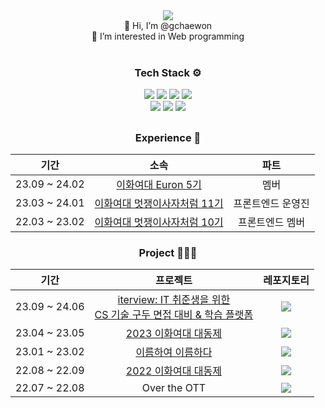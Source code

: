  <!-- 헤더 -->
<div align="center">
   <img src="https://capsule-render.vercel.app/api?type=waving&color=0:2D639D,100:BECCDA&height=170&section=header&text=gchaewon's%20GitHub%20&animation=fadeIn&fontSize=50&fontAlignY=28&desc=welcome!&descAlignY=48&&descSize=20&fontColor=ffff"/>
</div>
<div align="center">
  <section style="font-size=30%">
    👋 Hi, I’m @gchaewon <br/>
    👀 I’m interested in Web programming <br/>
  </section>
     <br/>
<!--       <a href="mailto:ichaewon878@gmail.com">
        <img src="https://img.shields.io/badge/Gmail-EA4335?style=flat&logo=Gmail&logoColor=white"/>
      </a>
     <a href="https://velog.io/@gchaewon"> 
         <img src="https://img.shields.io/badge/Velog-20C997?style=flat&logo=Velog&logoColor=white"/>
      </a> -->

  <section>
    <h3> Tech Stack ⚙ </h3>
    <img src="https://img.shields.io/badge/HTML5-E34F26?style=flat&logo=HTML5&logoColor=white"/>
    <img src="https://img.shields.io/badge/CSS3-1572B6?style=flat&logo=CSS3&logoColor=white"/>
    <img src="https://img.shields.io/badge/ES6-F7DF1E?style=flat&logo=JavaScript&logoColor=white"/>
    <img src="https://img.shields.io/badge/React-61DAFB?style=flat&logo=React&logoColor=white"/><br/>
    <img src="https://img.shields.io/badge/-C++-000000?logo=c%2B%2B&style=flat"/>
    <img src="https://img.shields.io/badge/Python-3776AB?style=flat&logo=Python&logoColor=white"/>
    <img src="https://img.shields.io/badge/Java-ED8B00?style=flat&logo=openjdk&logoColor=white">
  <br/>
  </section>
<!--   <section>
    <h3> Studying 📖 </h3>
     <img src="https://img.shields.io/badge/TypeScript-3178C6?style=flat&logo=TypeScript&logoColor=white"/>
      <img src="https://img.shields.io/badge/Next.js-000000?style=flat&logo=Next.js&logoColor=white"/> 
      <img src="https://img.shields.io/badge/Node.js-339933?style=flat&logo=Node.js&logoColor=white"/>
  </section>
 -->

##
  <section> 
  <h3>Experience 🤝</h3>   
    
  |기간|소속|파트|
  |:------:|:---:|:---:|
  |23.09 ~ 24.02|<a href="https://github.com/Ewha-Euron">이화여대 Euron 5기</a>|멤버|
  |23.03 ~ 24.01|<a href="https://github.com/EWHA-LIKELION">이화여대 멋쟁이사자처럼 11기</a>|프론트엔드 운영진|
  |22.03 ~ 23.02|<a href="https://github.com/EWHA-LIKELION">이화여대 멋쟁이사자처럼 10기</a>|프론트엔드 멤버|
  
  </section> 
  
  <section>
    <h3>Project 👩🏻‍💻</h3>   
    
  |기간|프로젝트|레포지토리|
  |------|:---:|:---:|
  |23.09 ~ 24.06|<a href="https://iterview.vercel.app/">iterview: IT 취준생을 위한 <br/> CS 기술 구두 면접 대비 & 학습 플랫폼</a>|<a href="https://github.com/TEAM-ITERVIEW/ML_SERVER"><img src="https://img.shields.io/badge/GitHub-222222?style=flat&logo=GitHub&logoColor=white"/></a>|
  |23.04 ~ 23.05|<a href="https://2023-ewha-festival.vercel.app/">2023 이화여대 대동제</a>|<a href="https://github.com/EWHA-LIKELION/11th-Ewha-Festival-Front"><img src="https://img.shields.io/badge/GitHub-222222?style=flat&logo=GitHub&logoColor=white"/></a>|
  |23.01 ~ 23.02|<a href="https://naming.swygbro.com/">이름하여 이름하다</a>|<a href="https://github.com/NAME-ING/Naming-Front"><img src="https://img.shields.io/badge/GitHub-222222?style=flat&logo=GitHub&logoColor=white"/></a>|
  |22.08 ~ 22.09|<a href="https://rewha.swygbro.com/">2022 이화여대 대동제</a>|<a href="https://github.com/EWHA-LIKELION/10th-Ewha-Festival-Front"><img src="https://img.shields.io/badge/GitHub-222222?style=flat&logo=GitHub&logoColor=white"/></a>|
  |22.07 ~ 22.08|Over the OTT|<a href="https://github.com/Over-the-OTT/Over-the-OTT-front"><img src="https://img.shields.io/badge/GitHub-222222?style=flat&logo=GitHub&logoColor=white"/></a>|
  </section><br/>
</div>
      
<!--
<h3>Github :eyes: </h3>
[![gchaewon's GitHub stats](https://github-readme-stats.vercel.app/api?username=gchaewon&theme=nord&hide_border=true&count_private=true)](https://github.com/gchaewon/github-readme-stats)
</div>
  <section>
    <h4>Contact 📞</h4>
    <a href="https://velog.io/@gchaewon">
      <img src="https://img.shields.io/badge/Velog-20C997?style=flat&logo=Velog&logoColor=white"/>
    </a>
    <a href="mailto:ichaewon878@gmail.com">
      <img src="https://img.shields.io/badge/Gmail-EA4335?style=flat&logo=Gmail&logoColor=white"/>
    </a>
    <br/><br/>
  </section>
-->
 
